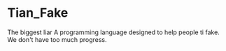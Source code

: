 # Tian_Fake
The biggest liar
A programming language designed to help people ti fake.
We don't have too much progress.
